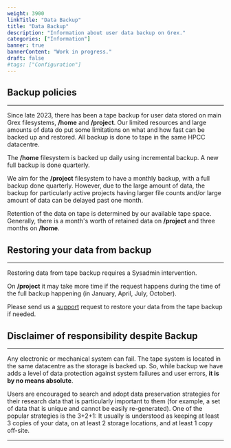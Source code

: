 ```yaml
---
weight: 3900
linkTitle: "Data Backup"
title: "Data Backup"
description: "Information about user data backup on Grex."
categories: ["Information"]
banner: true
bannerContent: "Work in progress."
draft: false
#tags: ["Configuration"]
---
```


## Backup policies
---

Since late 2023, there has been a tape backup for user data stored on main Grex filesystems, __/home__ and __/project__. Our limited resources and large amounts of data do put some limitations on what and how fast can be backed up and restored. All backup is done to tape in the same HPCC datacentre.

The __/home__ filesystem is backed up daily using incremental backup. A new full backup is done quarterly.

We aim for the __/project__ filesystem to have a monthly backup, with a full backup done quarterly. However, due to the large amount of data, the backup for particularly active projects having larger file counts and/or large amount of data can be delayed past one month.

Retention of the data on tape is determined by our available tape space. Generally, there is a month's worth of retained data on __/project__ and three months on __/home__.


## Restoring your data from backup
---

Restoring data from tape backup requires a Sysadmin intervention.  

On __/project__ it may take more time if the request happens during the time of the full backup happening (in January, April, July, October). 

Please send us a [support](/support) request to restore your data from the tape backup if needed.

## Disclaimer of responsibility despite Backup
---

Any electronic or mechanical system can fail. The tape system is located in the same datacentre as the storage is backed up. So, while backup we have adds a level of data protection against system failures and user errors, __it is by no means absolute__.

Users are encouraged to search and adopt data preservation strategies for their research data that is particularly important to them (for example, a set of data that is unique and cannot be easily re-generated). One of the popular strategies is the 3+2+1: It usually is understood as keeping at least 3 copies of your data, on at least 2 storage locations, and at least 1 copy off-site.

---

<!-- {{< treeview display="tree" />}} -->

<!-- Changes and update:
* 
*
*
-->
